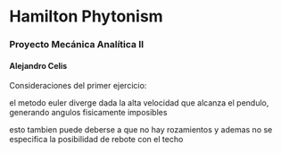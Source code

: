 # Hamilton Phytonism
### Proyecto Mecánica Analítica II
#### Alejandro Celis

Consideraciones del primer ejercicio:

el metodo euler diverge dada la alta velocidad 
que alcanza el pendulo, generando angulos fisicamente imposibles

esto tambien puede deberse a que no hay rozamientos 
y ademas no se especifica la posibilidad de rebote con el techo
